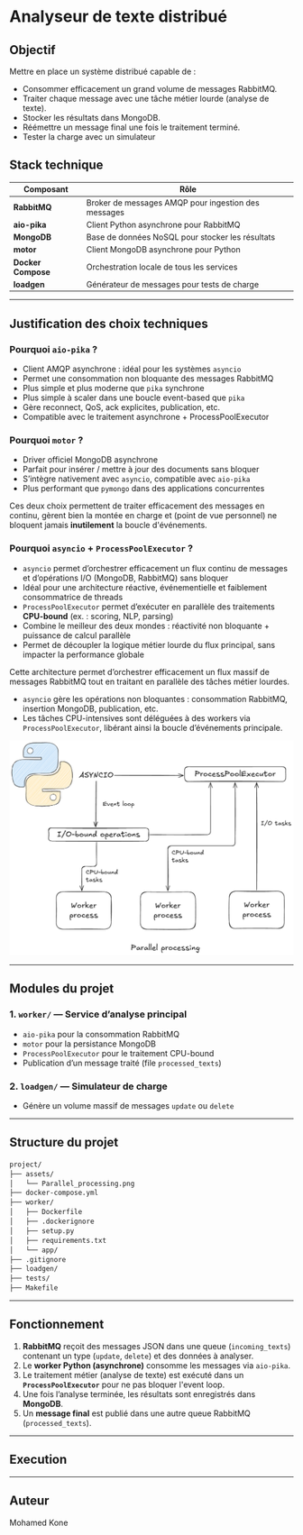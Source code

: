 # Analyseur de texte distribué

## Objectif

Mettre en place un système distribué capable de :

* Consommer efficacement un grand volume de messages RabbitMQ.
* Traiter chaque message avec une tâche métier lourde (analyse de texte).
* Stocker les résultats dans MongoDB.
* Réémettre un message final une fois le traitement terminé.
* Tester la charge avec un simulateur

## Stack technique

| Composant             | Rôle                                                |
|-----------------------|-----------------------------------------------------|
| **RabbitMQ**          | Broker de messages AMQP pour ingestion des messages |
| **aio-pika**          | Client Python asynchrone pour RabbitMQ              |
| **MongoDB**           | Base de données NoSQL pour stocker les résultats    |
| **motor**             | Client MongoDB asynchrone pour Python               |
| **Docker Compose**    | Orchestration locale de tous les services           |
| **loadgen**           | Générateur de messages pour tests de charge         |

---

## Justification des choix techniques

### Pourquoi `aio-pika` ?

* Client AMQP asynchrone : idéal pour les systèmes `asyncio`
* Permet une consommation non bloquante des messages RabbitMQ
* Plus simple et plus moderne que `pika` synchrone
* Plus simple à scaler dans une boucle event-based que `pika`
* Gère reconnect, QoS, ack explicites, publication, etc.
* Compatible avec le traitement asynchrone + ProcessPoolExecutor

### Pourquoi `motor` ?

* Driver officiel MongoDB asynchrone
* Parfait pour insérer / mettre à jour des documents sans bloquer
* S’intègre nativement avec `asyncio`, compatible avec `aio-pika`
* Plus performant que `pymongo` dans des applications concurrentes

Ces deux choix permettent de traiter efficacement des messages en continu, gèrent bien la montée en charge et (point de vue personnel) ne bloquent jamais **inutilement** la boucle d'événements.

### Pourquoi `asyncio` + `ProcessPoolExecutor` ?

* `asyncio` permet d’orchestrer efficacement un flux continu de messages et d’opérations I/O (MongoDB, RabbitMQ) sans bloquer
* Idéal pour une architecture réactive, événementielle et faiblement consommatrice de threads
* `ProcessPoolExecutor` permet d’exécuter en parallèle des traitements **CPU-bound** (ex. : scoring, NLP, parsing)
* Combine le meilleur des deux mondes : réactivité non bloquante + puissance de calcul parallèle
* Permet de découpler la logique métier lourde du flux principal, sans impacter la performance globale

Cette architecture permet d’orchestrer efficacement un flux massif de messages RabbitMQ tout en traitant en parallèle des tâches métier lourdes.

* `asyncio` gère les opérations non bloquantes : consommation RabbitMQ, insertion MongoDB, publication, etc.
* Les tâches CPU-intensives sont déléguées à des workers via `ProcessPoolExecutor`, libérant ainsi la boucle d’événements principale.

![Architecture asyncio + ProcessPoolExecutor](./assets/Parallel_processing.png)

---

## Modules du projet

### 1. `worker/` — Service d’analyse principal

* `aio-pika` pour la consommation RabbitMQ
* `motor` pour la persistance MongoDB
* `ProcessPoolExecutor` pour le traitement CPU-bound
* Publication d’un message traité (file `processed_texts`)

### 2. `loadgen/` — Simulateur de charge

* Génère un volume massif de messages `update` ou `delete`

---

## Structure du projet

```bash
project/
├── assets/
│   └── Parallel_processing.png
├── docker-compose.yml
├── worker/
│   ├── Dockerfile
│   ├── .dockerignore
│   ├── setup.py
│   ├── requirements.txt
│   └── app/
├── .gitignore
├── loadgen/
├── tests/
├── Makefile

```

---

## Fonctionnement

1. **RabbitMQ** reçoit des messages JSON dans une queue (`incoming_texts`) contenant un type (`update`, `delete`) et des données à analyser.
2. Le **worker Python (asynchrone)** consomme les messages via `aio-pika`.
3. Le traitement métier (analyse de texte) est exécuté dans un **`ProcessPoolExecutor`** pour ne pas bloquer l'event loop.
4. Une fois l’analyse terminée, les résultats sont enregistrés dans **MongoDB**.
5. Un **message final** est publié dans une autre queue RabbitMQ (`processed_texts`).

---

## Execution

---

## Auteur

Mohamed Kone
